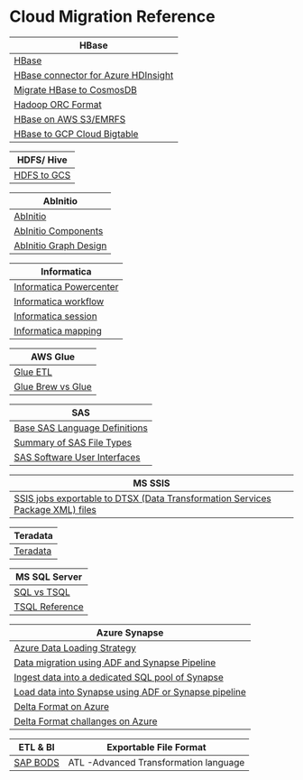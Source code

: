 # Cloud Migration Reference 

| HBase  | 
|  ----------- |
| [HBase](https://hbase.apache.org) 	|
| [HBase connector for Azure HDInsight](https://docs.microsoft.com/en-us/azure/data-factory/connector-hbase?tabs=data-factory) |
| [Migrate HBase to CosmosDB](https://docs.microsoft.com/en-us/azure/cosmos-db/sql/migrate-hbase-to-cosmos-db) |
| [Hadoop ORC Format](https://orc.apache.org) |
| [HBase on AWS S3/EMRFS](https://d1.awsstatic.com/whitepapers/Migrating_to_Apache_Hbase_on_Amazon_S3_on_Amazon_EMR.pdf) |
| [HBase to GCP Cloud Bigtable](https://cloud.google.com/architecture/hadoop/hadoop-gcp-migration-data-hbase-to-bigtable) |

| HDFS/ Hive  | 
|  ----------- |
| [HDFS to GCS](https://github.com/GoogleCloudPlatform/hdfs-to-gcs) 	|


| AbInitio  | 
|  ----------- |
|  [AbInitio](https://www.abinitio.com) |
|  [AbInitio Components](http://abinitio-components.blogspot.com) |
|  [AbInitio Graph Design](http://abinitio-graph.blogspot.com) |

| Informatica  | 
|  ----------- |
|  [Informatica Powercenter](https://docs.informatica.com/data-integration/powercenter/10-5/workflow-basics-guide/preface.html) |
|  [Informatica workflow](https://www.guru99.com/workflows-informatica.html) |
|  [Informatica session](https://docs.informatica.com/data-integration/powercenter/10-4-0/workflow-basics-guide/sessions/sessions-overview.html) |
|  [Informatica mapping](https://docs.informatica.com/data-integration/powercenter/10-5/designer-guide/mappings/mappings-overview.html) |

| AWS Glue  | 
|  ----------- |
|  [Glue ETL](https://aws.amazon.com/glue/features)  |
|  [Glue Brew vs Glue](https://cloudacademy.com/course/management-saa-c03/aws-glue-databrew-vs-glue-studio) |

| SAS  | 
|  ----------- |
|  [Base SAS Language Definitions](https://documentation.sas.com/doc/en/pgmsascdc/9.4_3.5/lepg/n1lk7u75dae3hjn1c1ymzcu4xg9u.htm#p14u47o4ollqstn1w6zhkh41k3oa) |
|  [Summary of SAS File Types](https://documentation.sas.com/doc/en/pgmsascdc/9.4_3.5/lepg/n1lk7u75dae3hjn1c1ymzcu4xg9u.htm#p1oepdwv2w2r82n1irvuwgxth4ks) |
|  [SAS Software User Interfaces](https://documentation.sas.com/doc/en/pgmsascdc/9.4_3.5/lepg/p1pxzze6cmxk95n10zpeqru787i0.htm) |

| MS SSIS  | 
|  ----------- |
|  [SSIS jobs exportable to DTSX (Data Transformation Services Package XML) files](https://documentation.sas.com/doc/en/pgmsascdc/9.4_3.5/lestmtsglobal/p08dfq4p2zd7ijn1aoeliru9g5xm.htm) |

| Teradata  | 
|  ----------- |
| [Teradata](https://docs.teradata.com/r/Teradata-VantageTM-SQL-Fundamentals/July-2021/Database-Objects) |

| MS SQL Server  | 
|  ----------- |
|  [SQL vs TSQL](https://www.geeksforgeeks.org/difference-between-structured-query-language-sql-and-transact-sql-t-sql/?ref=lbp) |
|  [TSQL Reference](https://learn.microsoft.com/en-us/sql/t-sql/language-reference?view=sql-server-ver16) |

| Azure Synapse  | 
|  ----------- |
| [Azure Data Loading Strategy](https://learn.microsoft.com/en-us/azure/synapse-analytics/sql-data-warehouse/design-elt-data-loading) |
| [Data migration using ADF and Synapse Pipeline](https://learn.microsoft.com/en-us/azure/data-factory/load-azure-sql-data-warehouse?toc=%2Fazure%2Fsynapse-analytics%2Fsql-data-warehouse%2Ftoc.json&tabs=data-factory) |
| [Ingest data into a dedicated SQL pool of Synapse](https://learn.microsoft.com/en-us/azure/synapse-analytics/data-integration/data-integration-sql-pool?source=recommendations) |
| [Load data into Synapse using ADF or Synapse pipeline](https://learn.microsoft.com/en-us/azure/data-factory/load-azure-sql-data-warehouse?tabs=data-factory) |
| [Delta Format on Azure](https://docs.microsoft.com/en-us/azure/data-factory/format-delta) |
| [Delta Format challanges on Azure](https://docs.microsoft.com/en-us/azure/synapse-analytics/sql/resources-self-help-sql-on-demand?tabs=x80070002#delta-lake) |

| ETL & BI | Exportable File Format | 
|  ----------- | ----------- |
|  [SAP BODS](https://www.ijert.org/research/sap-data-services-and-object-promotions-IJERTV9IS120134.pdf) | ATL -Advanced Transformation language |
